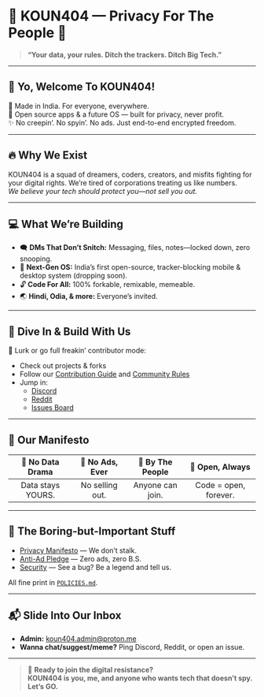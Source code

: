 # 🚀 KOUN404 — Privacy For The People 🚀

> **“Your data, your rules. Ditch the trackers. Ditch Big Tech.”**

---

## 👾 Yo, Welcome To KOUN404!

📍 Made in India. For everyone, everywhere.  
🌈 Open source apps & a future OS — built for privacy, never profit.  
✨ No creepin’. No spyin’. No ads. Just end-to-end encrypted freedom.

---

## 🔥 Why We Exist

KOUN404 is a squad of dreamers, coders, creators, and misfits fighting for your digital rights. We’re tired of corporations treating us like numbers.  
*We believe your tech should protect you—not sell you out.*

---

## 💻 What We’re Building

- 🗨️ **DMs That Don’t Snitch:** Messaging, files, notes—locked down, zero snooping.
- 📱 **Next-Gen OS:** India’s first open-source, tracker-blocking mobile & desktop system (dropping soon).
- 🔓 **Code For All:** 100% forkable, remixable, memeable.
- 🌏 **Hindi, Odia, & more:** Everyone’s invited.

---

## 🌊 Dive In & Build With Us

👀 Lurk or go full freakin’ contributor mode:  
- Check out projects & forks
- Follow our [Contribution Guide](CONTRIBUTING.md) and [Community Rules](CODE_OF_CONDUCT.md)
- Jump in:
  - [Discord](YOUR_DISCORD_LINK)
  - [Reddit](YOUR_REDDIT_LINK)
  - [Issues Board](https://github.com/orgs/KOUN404/issues)

---

## 💜 Our Manifesto

| 🔐 No Data Drama | 🚫 No Ads, Ever | 🤟 By The People | 🦄 Open, Always |
|:---:|:---:|:---:|:---:|
| Data stays YOURS. | No selling out. | Anyone can join. | Code = open, forever. |

---

## 📢 The Boring-but-Important Stuff

- [Privacy Manifesto](./POLICIES.md#privacy-policy) — We don’t stalk.
- [Anti-Ad Pledge](./POLICIES.md#no-tracking--no-ads-policy) — Zero ads, zero B.S.
- [Security](./POLICIES.md#security-policy) — See a bug? Be a legend and tell us.

All fine print in [`POLICIES.md`](./POLICIES.md).

---

## 📬 Slide Into Our Inbox

- **Admin:** koun404.admin@proton.me
- **Wanna chat/suggest/meme?** Ping Discord, Reddit, or open an issue.

---

> 🌟 **Ready to join the digital resistance?  
> KOUN404 is you, me, and anyone who wants tech that doesn’t spy.  
> Let’s GO.**

